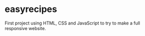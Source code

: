 # easyrecipes
First project using HTML, CSS and JavaScript to try to make a full responsive website. 
